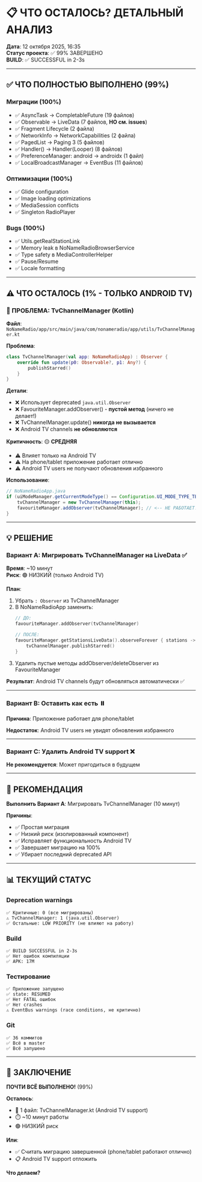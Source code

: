 # 📋 ЧТО ОСТАЛОСЬ? ДЕТАЛЬНЫЙ АНАЛИЗ

**Дата**: 12 октября 2025, 16:35  
**Статус проекта**: ✅ 99% ЗАВЕРШЕНО  
**BUILD**: ✅ SUCCESSFUL in 2-3s

---

## ✅ ЧТО ПОЛНОСТЬЮ ВЫПОЛНЕНО (99%)

### Миграции (100%)
- ✅ AsyncTask → CompletableFuture (19 файлов)
- ✅ Observable → LiveData (7 файлов, **НО см. issues**)
- ✅ Fragment Lifecycle (2 файла)
- ✅ NetworkInfo → NetworkCapabilities (2 файла)
- ✅ PagedList → Paging 3 (5 файлов)
- ✅ Handler() → Handler(Looper) (8 файлов)
- ✅ PreferenceManager: android → androidx (1 файл)
- ✅ LocalBroadcastManager → EventBus (11 файлов)

### Оптимизации (100%)
- ✅ Glide configuration
- ✅ Image loading optimizations
- ✅ MediaSession conflicts
- ✅ Singleton RadioPlayer

### Bugs (100%)
- ✅ Utils.getRealStationLink
- ✅ Memory leak в NoNameRadioBrowserService
- ✅ Type safety в MediaControllerHelper
- ✅ Pause/Resume
- ✅ Locale formatting

---

## ⚠️ ЧТО ОСТАЛОСЬ (1% - ТОЛЬКО ANDROID TV)

### 🔴 ПРОБЛЕМА: TvChannelManager (Kotlin)

**Файл**: `NoNameRadio/app/src/main/java/com/nonameradio/app/utils/TvChannelManager.kt`

**Проблема**:
```kotlin
class TvChannelManager(val app: NoNameRadioApp) : Observer {
    override fun update(p0: Observable?, p1: Any?) {
        publishStarred()
    }
}
```

**Детали**:
- ❌ Использует deprecated `java.util.Observer`
- ❌ FavouriteManager.addObserver() - **пустой метод** (ничего не делает!)
- ❌ TvChannelManager.update() **никогда не вызывается**
- ❌ Android TV channels **не обновляются**

**Критичность**: 🟡 **СРЕДНЯЯ**
- ⚠️ Влияет только на Android TV
- ⚠️ На phone/tablet приложение работает отлично
- ⚠️ Android TV users не получают обновления избранного

**Использование**:
```java
// NoNameRadioApp.java
if (uiModeManager.getCurrentModeType() == Configuration.UI_MODE_TYPE_TELEVISION) {
    tvChannelManager = new TvChannelManager(this);
    favouriteManager.addObserver(tvChannelManager); // <-- НЕ РАБОТАЕТ!
}
```

---

## 💡 РЕШЕНИЕ

### Вариант A: Мигрировать TvChannelManager на LiveData ✅
**Время**: ~10 минут  
**Риск**: 🟢 НИЗКИЙ (только Android TV)

**План**:
1. Убрать `: Observer` из TvChannelManager
2. В NoNameRadioApp заменить:
   ```kotlin
   // ДО:
   favouriteManager.addObserver(tvChannelManager)
   
   // ПОСЛЕ:
   favouriteManager.getStationsLiveData().observeForever { stations ->
       tvChannelManager.publishStarred()
   }
   ```
3. Удалить пустые методы addObserver/deleteObserver из FavouriteManager

**Результат**: Android TV channels будут обновляться автоматически ✅

---

### Вариант B: Оставить как есть ⏸️
**Причина**: Приложение работает для phone/tablet

**Недостаток**: Android TV users не увидят обновления избранного

---

### Вариант C: Удалить Android TV support ❌
**Не рекомендуется**: Может пригодиться в будущем

---

## 🎯 РЕКОМЕНДАЦИЯ

**Выполнить Вариант A**: Мигрировать TvChannelManager (10 минут)

**Причины**:
- ✅ Простая миграция
- ✅ Низкий риск (изолированный компонент)
- ✅ Исправляет функциональность Android TV
- ✅ Завершает миграцию на 100%
- ✅ Убирает последний deprecated API

---

## 📊 ТЕКУЩИЙ СТАТУС

### Deprecation warnings
```
✅ Критичные: 0 (все мигрированы)
⚠️ TvChannelManager: 1 (java.util.Observer)
✅ Остальные: LOW PRIORITY (не влияют на работу)
```

### Build
```
✅ BUILD SUCCESSFUL in 2-3s
✅ Нет ошибок компиляции
✅ APK: 17M
```

### Тестирование
```
✅ Приложение запущено
✅ state: RESUMED
✅ Нет FATAL ошибок
✅ Нет crashes
⚠️ EventBus warnings (race conditions, не критично)
```

### Git
```
✅ 36 коммитов
✅ Всё в master
✅ Всё запушено
```

---

## 🎊 ЗАКЛЮЧЕНИЕ

**ПОЧТИ ВСЁ ВЫПОЛНЕНО!** (99%)

**Осталось**:
- 🔧 1 файл: TvChannelManager.kt (Android TV support)
- ⏱️ ~10 минут работы
- 🟢 НИЗКИЙ риск

**Или**:
- ✅ Считать миграцию завершенной (phone/tablet работают отлично)
- 📋 Android TV support отложить

**Что делаем?**

